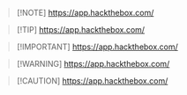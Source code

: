 

> [!NOTE] https://app.hackthebox.com/

> [!TIP] https://app.hackthebox.com/

> [!IMPORTANT] https://app.hackthebox.com/

> [!WARNING] https://app.hackthebox.com/

> [!CAUTION] https://app.hackthebox.com/